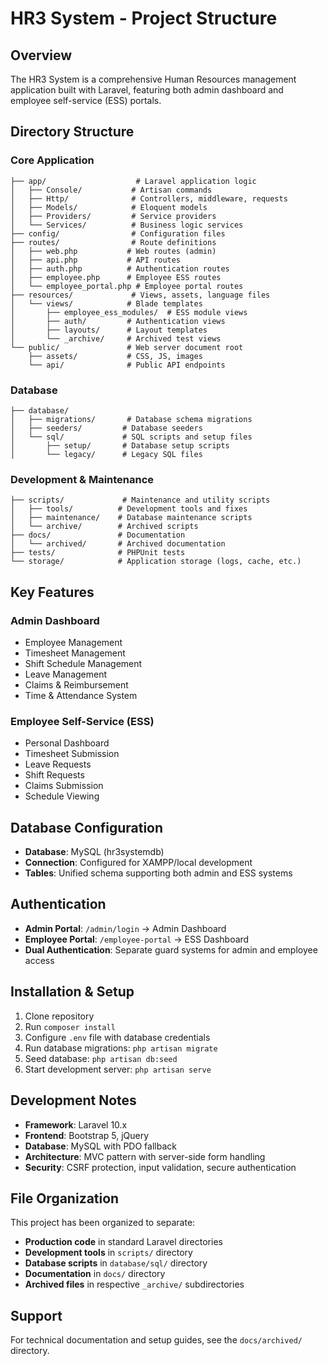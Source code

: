 # HR3 System - Project Structure

## Overview
The HR3 System is a comprehensive Human Resources management application built with Laravel, featuring both admin dashboard and employee self-service (ESS) portals.

## Directory Structure

### Core Application
```
├── app/                    # Laravel application logic
│   ├── Console/           # Artisan commands
│   ├── Http/              # Controllers, middleware, requests
│   ├── Models/            # Eloquent models
│   ├── Providers/         # Service providers
│   └── Services/          # Business logic services
├── config/                # Configuration files
├── routes/                # Route definitions
│   ├── web.php           # Web routes (admin)
│   ├── api.php           # API routes
│   ├── auth.php          # Authentication routes
│   ├── employee.php      # Employee ESS routes
│   └── employee_portal.php # Employee portal routes
├── resources/             # Views, assets, language files
│   └── views/            # Blade templates
│       ├── employee_ess_modules/  # ESS module views
│       ├── auth/         # Authentication views
│       ├── layouts/      # Layout templates
│       └── _archive/     # Archived test views
└── public/               # Web server document root
    ├── assets/           # CSS, JS, images
    └── api/              # Public API endpoints
```

### Database
```
├── database/
│   ├── migrations/       # Database schema migrations
│   ├── seeders/         # Database seeders
│   └── sql/             # SQL scripts and setup files
│       ├── setup/       # Database setup scripts
│       └── legacy/      # Legacy SQL files
```

### Development & Maintenance
```
├── scripts/             # Maintenance and utility scripts
│   ├── tools/          # Development tools and fixes
│   ├── maintenance/    # Database maintenance scripts
│   └── archive/        # Archived scripts
├── docs/               # Documentation
│   └── archived/       # Archived documentation
├── tests/              # PHPUnit tests
└── storage/            # Application storage (logs, cache, etc.)
```

## Key Features

### Admin Dashboard
- Employee Management
- Timesheet Management
- Shift Schedule Management
- Leave Management
- Claims & Reimbursement
- Time & Attendance System

### Employee Self-Service (ESS)
- Personal Dashboard
- Timesheet Submission
- Leave Requests
- Shift Requests
- Claims Submission
- Schedule Viewing

## Database Configuration
- **Database**: MySQL (hr3systemdb)
- **Connection**: Configured for XAMPP/local development
- **Tables**: Unified schema supporting both admin and ESS systems

## Authentication
- **Admin Portal**: `/admin/login` → Admin Dashboard
- **Employee Portal**: `/employee-portal` → ESS Dashboard
- **Dual Authentication**: Separate guard systems for admin and employee access

## Installation & Setup
1. Clone repository
2. Run `composer install`
3. Configure `.env` file with database credentials
4. Run database migrations: `php artisan migrate`
5. Seed database: `php artisan db:seed`
6. Start development server: `php artisan serve`

## Development Notes
- **Framework**: Laravel 10.x
- **Frontend**: Bootstrap 5, jQuery
- **Database**: MySQL with PDO fallback
- **Architecture**: MVC pattern with server-side form handling
- **Security**: CSRF protection, input validation, secure authentication

## File Organization
This project has been organized to separate:
- **Production code** in standard Laravel directories
- **Development tools** in `scripts/` directory
- **Database scripts** in `database/sql/` directory
- **Documentation** in `docs/` directory
- **Archived files** in respective `_archive/` subdirectories

## Support
For technical documentation and setup guides, see the `docs/archived/` directory.
